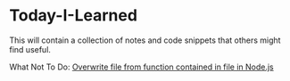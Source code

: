 # Today-I-Learned
This will contain a collection of notes and code snippets that others might find useful.

What Not To Do:
[Overwrite file from function contained in file in Node.js](https://github.com/dthulin/Today-I-Learned/blob/master/NodeFunctionCanOverwriteFileContainingFunction.js)
